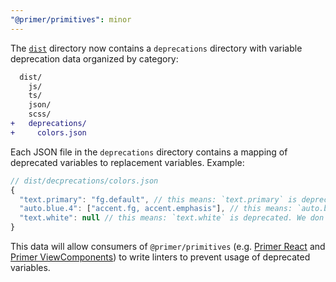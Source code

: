 ```yaml
---
"@primer/primitives": minor
---
```


The [`dist`](https://unpkg.com/browse/@primer/primitives/dist/) directory now contains a `deprecations` directory with variable deprecation data organized by category:

```diff
  dist/
    js/
    ts/
    json/
    scss/
+   deprecations/
+     colors.json
```

Each JSON file in the `deprecations` directory contains a mapping of deprecated variables to replacement variables. Example:

```js
// dist/decprecations/colors.json
{
  "text.primary": "fg.default", // this means: `text.primary` is deprecated. Use `fg.default` instead
  "auto.blue.4": ["accent.fg, accent.emphasis"], // this means: `auto.blue.4` is deprecated. Use `accent.fg` or `accent.emphasis` instead
  "text.white": null // this means: `text.white` is deprecated. We don't have a replacement for it
}
```

This data will allow consumers of `@primer/primitives` (e.g. [Primer React](https://primer.style/react) and [Primer ViewComponents](https://primer.style/view-components)) to write linters to prevent usage of deprecated variables.
